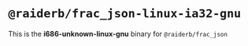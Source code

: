 # `@raiderb/frac_json-linux-ia32-gnu`

This is the **i686-unknown-linux-gnu** binary for `@raiderb/frac_json`
